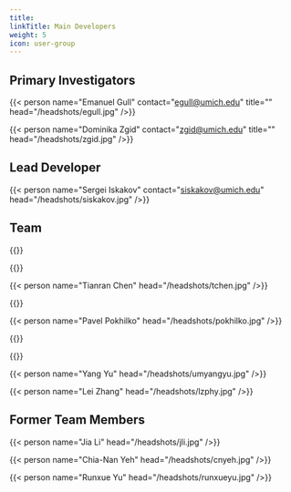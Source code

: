 ```yaml
---
title: 
linkTitle: Main Developers
weight: 5
icon: user-group
---
```



## Primary Investigators

{{< person name="Emanuel Gull" contact="egull@umich.edu" title="" head="/headshots/egull.jpg" />}}

{{< person name="Dominika Zgid" contact="zgid@umich.edu" title="" head="/headshots/zgid.jpg" />}}

## Lead Developer

{{< person name="Sergei Iskakov" contact="siskakov@umich.edu" head="/headshots/siskakov.jpg" />}}

## Team

{{<person name="Vibin Abraham" />}}

{{<person name="Jacob Adamski" />}}

{{< person name="Tianran Chen" head="/headshots/tchen.jpg" />}}

{{<person name="Gaurav Harsha" />}}

{{< person name="Pavel Pokhilko" head="/headshots/pokhilko.jpg" />}}

{{<person name="Munkhorgil Wang" />}}

{{<person name="Ming Wen" />}}

{{< person name="Yang Yu" head="/headshots/umyangyu.jpg" />}}

{{< person name="Lei Zhang" head="/headshots/lzphy.jpg" />}}

## Former Team Members

{{< person name="Jia Li" head="/headshots/jli.jpg" />}}

{{< person name="Chia-Nan Yeh"  head="/headshots/cnyeh.jpg" />}}

{{< person name="Runxue Yu" head="/headshots/runxueyu.jpg" />}}
